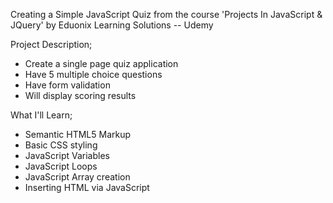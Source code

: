 Creating a Simple JavaScript Quiz from the course 'Projects In JavaScript & JQuery' by Eduonix Learning Solutions -- Udemy

Project Description;
* Create a single page quiz application
* Have 5 multiple choice questions
* Have form validation
* Will display scoring results

What I'll Learn;
* Semantic HTML5 Markup
* Basic CSS styling
* JavaScript Variables
* JavaScript Loops
* JavaScript Array creation
* Inserting HTML via JavaScript
